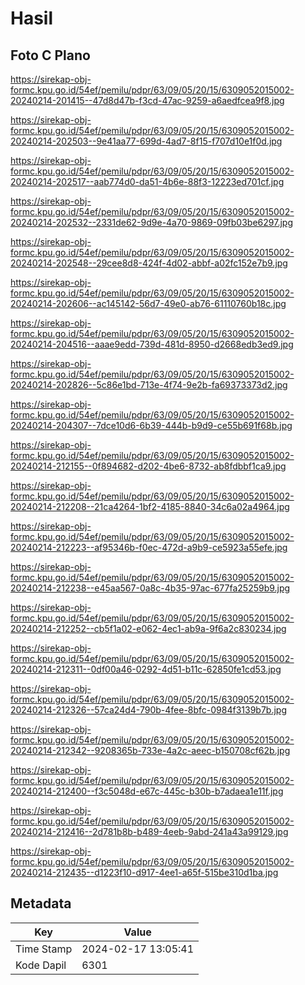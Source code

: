 # Hasil

## Foto C Plano

https://sirekap-obj-formc.kpu.go.id/54ef/pemilu/pdpr/63/09/05/20/15/6309052015002-20240214-201415--47d8d47b-f3cd-47ac-9259-a6aedfcea9f8.jpg

https://sirekap-obj-formc.kpu.go.id/54ef/pemilu/pdpr/63/09/05/20/15/6309052015002-20240214-202503--9e41aa77-699d-4ad7-8f15-f707d10e1f0d.jpg

https://sirekap-obj-formc.kpu.go.id/54ef/pemilu/pdpr/63/09/05/20/15/6309052015002-20240214-202517--aab774d0-da51-4b6e-88f3-12223ed701cf.jpg

https://sirekap-obj-formc.kpu.go.id/54ef/pemilu/pdpr/63/09/05/20/15/6309052015002-20240214-202532--2331de62-9d9e-4a70-9869-09fb03be6297.jpg

https://sirekap-obj-formc.kpu.go.id/54ef/pemilu/pdpr/63/09/05/20/15/6309052015002-20240214-202548--29cee8d8-424f-4d02-abbf-a02fc152e7b9.jpg

https://sirekap-obj-formc.kpu.go.id/54ef/pemilu/pdpr/63/09/05/20/15/6309052015002-20240214-202606--ac145142-56d7-49e0-ab76-61110760b18c.jpg

https://sirekap-obj-formc.kpu.go.id/54ef/pemilu/pdpr/63/09/05/20/15/6309052015002-20240214-204516--aaae9edd-739d-481d-8950-d2668edb3ed9.jpg

https://sirekap-obj-formc.kpu.go.id/54ef/pemilu/pdpr/63/09/05/20/15/6309052015002-20240214-202826--5c86e1bd-713e-4f74-9e2b-fa69373373d2.jpg

https://sirekap-obj-formc.kpu.go.id/54ef/pemilu/pdpr/63/09/05/20/15/6309052015002-20240214-204307--7dce10d6-6b39-444b-b9d9-ce55b691f68b.jpg

https://sirekap-obj-formc.kpu.go.id/54ef/pemilu/pdpr/63/09/05/20/15/6309052015002-20240214-212155--0f894682-d202-4be6-8732-ab8fdbbf1ca9.jpg

https://sirekap-obj-formc.kpu.go.id/54ef/pemilu/pdpr/63/09/05/20/15/6309052015002-20240214-212208--21ca4264-1bf2-4185-8840-34c6a02a4964.jpg

https://sirekap-obj-formc.kpu.go.id/54ef/pemilu/pdpr/63/09/05/20/15/6309052015002-20240214-212223--af95346b-f0ec-472d-a9b9-ce5923a55efe.jpg

https://sirekap-obj-formc.kpu.go.id/54ef/pemilu/pdpr/63/09/05/20/15/6309052015002-20240214-212238--e45aa567-0a8c-4b35-97ac-677fa25259b9.jpg

https://sirekap-obj-formc.kpu.go.id/54ef/pemilu/pdpr/63/09/05/20/15/6309052015002-20240214-212252--cb5f1a02-e062-4ec1-ab9a-9f6a2c830234.jpg

https://sirekap-obj-formc.kpu.go.id/54ef/pemilu/pdpr/63/09/05/20/15/6309052015002-20240214-212311--0df00a46-0292-4d51-b11c-62850fe1cd53.jpg

https://sirekap-obj-formc.kpu.go.id/54ef/pemilu/pdpr/63/09/05/20/15/6309052015002-20240214-212326--57ca24d4-790b-4fee-8bfc-0984f3139b7b.jpg

https://sirekap-obj-formc.kpu.go.id/54ef/pemilu/pdpr/63/09/05/20/15/6309052015002-20240214-212342--9208365b-733e-4a2c-aeec-b150708cf62b.jpg

https://sirekap-obj-formc.kpu.go.id/54ef/pemilu/pdpr/63/09/05/20/15/6309052015002-20240214-212400--f3c5048d-e67c-445c-b30b-b7adaea1e11f.jpg

https://sirekap-obj-formc.kpu.go.id/54ef/pemilu/pdpr/63/09/05/20/15/6309052015002-20240214-212416--2d781b8b-b489-4eeb-9abd-241a43a99129.jpg

https://sirekap-obj-formc.kpu.go.id/54ef/pemilu/pdpr/63/09/05/20/15/6309052015002-20240214-212435--d1223f10-d917-4ee1-a65f-515be310d1ba.jpg


## Metadata

| Key        | Value               |
| ---------- | ------------------- |
| Time Stamp | 2024-02-17 13:05:41 |
| Kode Dapil | 6301                |



